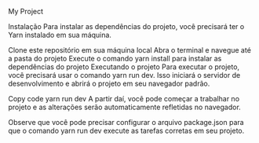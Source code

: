 My Project

Instalação
Para instalar as dependências do projeto, você precisará ter o Yarn instalado em sua máquina.

Clone este repositório em sua máquina local
Abra o terminal e navegue até a pasta do projeto
Execute o comando yarn install para instalar as dependências do projeto
Executando o projeto
Para executar o projeto, você precisará usar o comando yarn run dev. Isso iniciará o servidor de desenvolvimento e abrirá o projeto em seu navegador padrão.

Copy code
yarn run dev
A partir daí, você pode começar a trabalhar no projeto e as alterações serão automaticamente refletidas no navegador.

Observe que você pode precisar configurar o arquivo package.json para que o comando yarn run dev execute as tarefas corretas em seu projeto.
